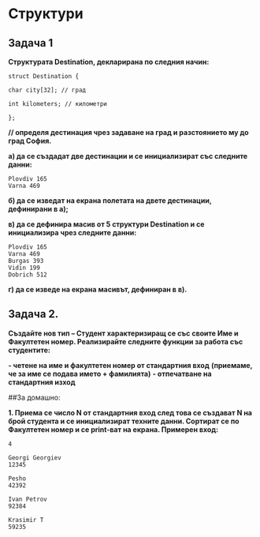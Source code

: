 # Структури

## Задача 1
**Структурата Destination, декларирана по следния начин:**
```
struct Destination {

char city[32]; // град

int kilometers; // километри

};
```

**// определя дестинация чрез задаване на град и разстоянието му до град София.**

**а) да се създадат две дестинации и се инициализират със следните данни:**
```
Plovdiv 165
Varna 469
```

**б) да се изведат на екрана полетата на двете дестинации, дефинирани в а);**

**в) да се дефинира масив от 5 структури Destination и се инициализира чрез следните данни:**

```
Plovdiv 165
Varna 469
Burgas 393
Vidin 199
Dobrich 512
```
**г) да се изведе на екрана масивът, дефиниран в в).**


## Задача 2.
**Създайте нов тип – Студент характеризиращ се със своите
Име и Факултетен номер. Реализирайте следните функции
за работа със студентите:**

**- четене на име и факултетен номер от стандартния вход**
**(приемаме, че за име се подава името + фамилията)**
**- отпечатване на стандартния изход**

##За домашно:

**1. Приема се число N от стандартния вход след това се
    създават N на брой студента и се инициализират
    техните данни. Сортират се по Факултетен номер и се
    print-ват на екрана.
Примерен вход:**
```
4

Georgi Georgiev
12345

Pesho
42392

Ivan Petrov
92384

Krasimir T
59235
```
